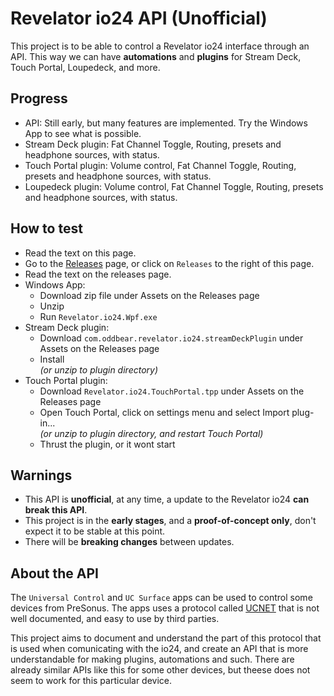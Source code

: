 # Revelator io24 API (Unofficial)

This project is to be able to control a Revelator io24 interface through an API.
This way we can have **automations** and **plugins** for Stream Deck, Touch Portal, Loupedeck, and more.

## Progress

- API: Still early, but many features are implemented. Try the Windows App to see what is possible.
- Stream Deck plugin: Fat Channel Toggle, Routing, presets and headphone sources, with status.
- Touch Portal plugin: Volume control, Fat Channel Toggle, Routing, presets and headphone sources, with status.
- Loupedeck plugin: Volume control, Fat Channel Toggle, Routing, presets and headphone sources, with status.
## How to test

- Read the text on this page.
- Go to the [Releases](https://github.com/oddbear/Revelator.io24.Api/releases/tag/v0.0.4-beta) page, or click on `Releases` to the right of this page.
- Read the text on the releases page.
- Windows App:
  - Download zip file under Assets on the Releases page
  - Unzip
  - Run `Revelator.io24.Wpf.exe`
- Stream Deck plugin:
  - Download `com.oddbear.revelator.io24.streamDeckPlugin` under Assets on the Releases page
  - Install <br /> _(or unzip to plugin directory)_
- Touch Portal plugin:
  - Download `Revelator.io24.TouchPortal.tpp` under Assets on the Releases page
  - Open Touch Portal, click on settings menu and select Import plug-in... <br /> _(or unzip to plugin directory, and restart Touch Portal)_
  - Thrust the plugin, or it wont start

## Warnings

- This API is **unofficial**, at any time, a update to the Revelator io24 **can break this API**. 
- This project is in the **early stages**, and a **proof-of-concept only**, don't expect it to be stable at this point.
- There will be **breaking changes** between updates.

## About the API

The `Universal Control` and `UC Surface` apps can be used to control some devices from PreSonus. The apps uses a protocol called [UCNET](https://www.presonussoftware.com/en_US/technology) that is not well documented, and easy to use by third parties.

This project aims to document and understand the part of this protocol that is used when comunicating with the io24, and create an API that is more understandable for making plugins, automations and such. There are already similar APIs like this for some other devices, but theese does not seem to work for this particular device.
